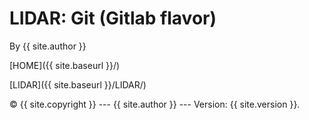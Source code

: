 # LIDAR: Git (Gitlab flavor)

By {{ site.author }}

[HOME]({{ site.baseurl }}/)

[LIDAR]({{ site.baseurl }}/LIDAR/) 



 © {{ site.copyright }} --- {{ site.author }} --- Version: {{ site.version }}.
